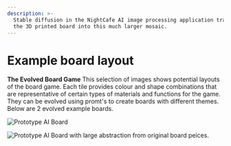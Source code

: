 ```yaml
---
description: >-
  Stable diffusion in the NightCafe AI image processing application transformed
  the 3D printed board into this much larger mosaic.
---
```


# Example board layout

**The Evolved Board Game** This selection of images shows potential layouts of the board game. Each tile provides colour and shape combinations that are representative of certain types of materials and functions for the game. They can be evolved using promt's to create boards with different themes. Below are 2 evolved example boards.

![Prototype AI Board](AI\_board\_V1.webp)

![Prototype AI Board with large abstraction from original board peices. ](AI\_Board\_twist.webp)
